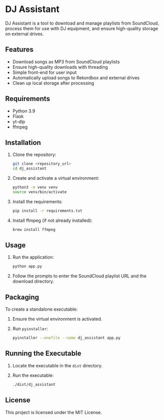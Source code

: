 # DJ Assistant

DJ Assistant is a tool to download and manage playlists from SoundCloud, process them for use with DJ equipment, and ensure high-quality storage on external drives.

## Features

- Download songs as MP3 from SoundCloud playlists
- Ensure high-quality downloads with threading
- Simple front-end for user input
- Automatically upload songs to Rekordbox and external drives
- Clean up local storage after processing

## Requirements

- Python 3.9
- Flask
- yt-dlp
- ffmpeg

## Installation

1. Clone the repository:

    ```sh
    git clone <repository_url>
    cd dj_assistant
    ```

2. Create and activate a virtual environment:

    ```sh
    python3 -m venv venv
    source venv/bin/activate
    ```

3. Install the requirements:

    ```sh
    pip install -r requirements.txt
    ```

4. Install ffmpeg (if not already installed):

    ```sh
    brew install ffmpeg
    ```

## Usage

1. Run the application:

    ```sh
    python app.py
    ```

2. Follow the prompts to enter the SoundCloud playlist URL and the download directory.

## Packaging

To create a standalone executable:

1. Ensure the virtual environment is activated.
2. Run `pyinstaller`:

    ```sh
    pyinstaller --onefile --name dj_assistant app.py
    ```

## Running the Executable

1. Locate the executable in the `dist` directory.
2. Run the executable:

    ```sh
    ./dist/dj_assistant
    ```

## License

This project is licensed under the MIT License.
